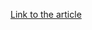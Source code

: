 [Link to the article](https://secureworks.com/blog/ransoms-demanded-for-hijacked-instagram-accounts)
